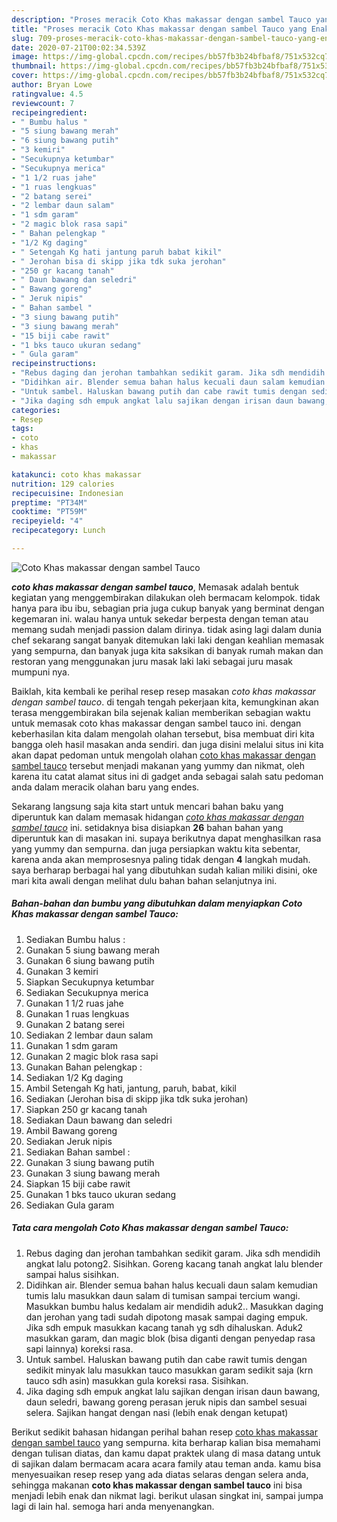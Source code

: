 ```yaml
---
description: "Proses meracik Coto Khas makassar dengan sambel Tauco yang Enak"
title: "Proses meracik Coto Khas makassar dengan sambel Tauco yang Enak"
slug: 709-proses-meracik-coto-khas-makassar-dengan-sambel-tauco-yang-enak
date: 2020-07-21T00:02:34.539Z
image: https://img-global.cpcdn.com/recipes/bb57fb3b24bfbaf8/751x532cq70/coto-khas-makassar-dengan-sambel-tauco-foto-resep-utama.jpg
thumbnail: https://img-global.cpcdn.com/recipes/bb57fb3b24bfbaf8/751x532cq70/coto-khas-makassar-dengan-sambel-tauco-foto-resep-utama.jpg
cover: https://img-global.cpcdn.com/recipes/bb57fb3b24bfbaf8/751x532cq70/coto-khas-makassar-dengan-sambel-tauco-foto-resep-utama.jpg
author: Bryan Lowe
ratingvalue: 4.5
reviewcount: 7
recipeingredient:
- " Bumbu halus "
- "5 siung bawang merah"
- "6 siung bawang putih"
- "3 kemiri"
- "Secukupnya ketumbar"
- "Secukupnya merica"
- "1 1/2 ruas jahe"
- "1 ruas lengkuas"
- "2 batang serei"
- "2 lembar daun salam"
- "1 sdm garam"
- "2 magic blok rasa sapi"
- " Bahan pelengkap "
- "1/2 Kg daging"
- " Setengah Kg hati jantung paruh babat kikil"
- " Jerohan bisa di skipp jika tdk suka jerohan"
- "250 gr kacang tanah"
- " Daun bawang dan seledri"
- " Bawang goreng"
- " Jeruk nipis"
- " Bahan sambel "
- "3 siung bawang putih"
- "3 siung bawang merah"
- "15 biji cabe rawit"
- "1 bks tauco ukuran sedang"
- " Gula garam"
recipeinstructions:
- "Rebus daging dan jerohan tambahkan sedikit garam. Jika sdh mendidih angkat lalu potong2. Sisihkan. Goreng kacang tanah angkat lalu blender sampai halus sisihkan."
- "Didihkan air. Blender semua bahan halus kecuali daun salam kemudian tumis lalu masukkan daun salam di tumisan sampai tercium wangi. Masukkan bumbu halus kedalam air mendidih aduk2.. Masukkan daging dan jerohan yang tadi sudah dipotong masak sampai daging empuk. Jika sdh empuk masukkan kacang tanah yg sdh dihaluskan. Aduk2 masukkan garam, dan magic blok (bisa diganti dengan penyedap rasa sapi lainnya) koreksi rasa."
- "Untuk sambel. Haluskan bawang putih dan cabe rawit tumis dengan sedikit minyak lalu masukkan tauco masukkan garam sedikit saja (krn tauco sdh asin) masukkan gula koreksi rasa. Sisihkan."
- "Jika daging sdh empuk angkat lalu sajikan dengan irisan daun bawang, daun seledri, bawang goreng perasan jeruk nipis dan sambel sesuai selera. Sajikan hangat dengan nasi (lebih enak dengan ketupat)"
categories:
- Resep
tags:
- coto
- khas
- makassar

katakunci: coto khas makassar 
nutrition: 129 calories
recipecuisine: Indonesian
preptime: "PT34M"
cooktime: "PT59M"
recipeyield: "4"
recipecategory: Lunch

---
```



![Coto Khas makassar dengan sambel Tauco](https://img-global.cpcdn.com/recipes/bb57fb3b24bfbaf8/751x532cq70/coto-khas-makassar-dengan-sambel-tauco-foto-resep-utama.jpg)

<b><i>coto khas makassar dengan sambel tauco</i></b>, Memasak adalah bentuk kegiatan yang menggembirakan dilakukan oleh bermacam kelompok. tidak hanya para ibu ibu, sebagian pria juga cukup banyak yang berminat dengan kegemaran ini. walau hanya untuk sekedar berpesta dengan teman atau memang sudah menjadi passion dalam dirinya. tidak asing lagi dalam dunia chef sekarang sangat banyak ditemukan laki laki dengan keahlian memasak yang sempurna, dan banyak juga kita saksikan di banyak rumah makan dan restoran yang menggunakan juru masak laki laki sebagai juru masak mumpuni nya.



Baiklah, kita kembali ke perihal resep resep masakan <i>coto khas makassar dengan sambel tauco</i>. di tengah tengah pekerjaan kita, kemungkinan akan terasa menggembirakan bila sejenak kalian memberikan sebagian waktu untuk memasak coto khas makassar dengan sambel tauco ini. dengan keberhasilan kita dalam mengolah olahan tersebut, bisa membuat diri kita bangga oleh hasil masakan anda sendiri. dan juga disini melalui situs ini kita akan dapat pedoman untuk mengolah olahan <u>coto khas makassar dengan sambel tauco</u> tersebut menjadi makanan yang yummy dan nikmat, oleh karena itu catat alamat situs ini di gadget anda sebagai salah satu pedoman anda dalam meracik olahan baru yang endes.


Sekarang langsung saja kita start untuk mencari bahan baku yang diperuntuk kan dalam memasak hidangan <u><i>coto khas makassar dengan sambel tauco</i></u> ini. setidaknya bisa disiapkan <b>26</b> bahan bahan yang diperuntuk kan di masakan ini. supaya berikutnya dapat menghasilkan rasa yang yummy dan sempurna. dan juga persiapkan waktu kita sebentar, karena anda akan memprosesnya paling tidak dengan <b>4</b> langkah mudah. saya berharap berbagai hal yang dibutuhkan sudah kalian miliki disini, oke mari kita awali dengan melihat dulu bahan bahan selanjutnya ini.

<!--inarticleads1-->

##### Bahan-bahan dan bumbu yang dibutuhkan dalam menyiapkan Coto Khas makassar dengan sambel Tauco:

1. Sediakan  Bumbu halus :
1. Gunakan 5 siung bawang merah
1. Gunakan 6 siung bawang putih
1. Gunakan 3 kemiri
1. Siapkan Secukupnya ketumbar
1. Sediakan Secukupnya merica
1. Gunakan 1 1/2 ruas jahe
1. Gunakan 1 ruas lengkuas
1. Gunakan 2 batang serei
1. Sediakan 2 lembar daun salam
1. Gunakan 1 sdm garam
1. Gunakan 2 magic blok rasa sapi
1. Gunakan  Bahan pelengkap :
1. Sediakan 1/2 Kg daging
1. Ambil  Setengah Kg hati, jantung, paruh, babat, kikil
1. Sediakan  (Jerohan bisa di skipp jika tdk suka jerohan)
1. Siapkan 250 gr kacang tanah
1. Sediakan  Daun bawang dan seledri
1. Ambil  Bawang goreng
1. Sediakan  Jeruk nipis
1. Sediakan  Bahan sambel :
1. Gunakan 3 siung bawang putih
1. Gunakan 3 siung bawang merah
1. Siapkan 15 biji cabe rawit
1. Gunakan 1 bks tauco ukuran sedang
1. Sediakan  Gula garam




<!--inarticleads2-->

##### Tata cara mengolah Coto Khas makassar dengan sambel Tauco:

1. Rebus daging dan jerohan tambahkan sedikit garam. Jika sdh mendidih angkat lalu potong2. Sisihkan. Goreng kacang tanah angkat lalu blender sampai halus sisihkan.
1. Didihkan air. Blender semua bahan halus kecuali daun salam kemudian tumis lalu masukkan daun salam di tumisan sampai tercium wangi. Masukkan bumbu halus kedalam air mendidih aduk2.. Masukkan daging dan jerohan yang tadi sudah dipotong masak sampai daging empuk. Jika sdh empuk masukkan kacang tanah yg sdh dihaluskan. Aduk2 masukkan garam, dan magic blok (bisa diganti dengan penyedap rasa sapi lainnya) koreksi rasa.
1. Untuk sambel. Haluskan bawang putih dan cabe rawit tumis dengan sedikit minyak lalu masukkan tauco masukkan garam sedikit saja (krn tauco sdh asin) masukkan gula koreksi rasa. Sisihkan.
1. Jika daging sdh empuk angkat lalu sajikan dengan irisan daun bawang, daun seledri, bawang goreng perasan jeruk nipis dan sambel sesuai selera. Sajikan hangat dengan nasi (lebih enak dengan ketupat)




Berikut sedikit bahasan hidangan perihal bahan resep <u>coto khas makassar dengan sambel tauco</u> yang sempurna. kita berharap kalian bisa memahami dengan tulisan diatas, dan kamu dapat praktek ulang di masa datang untuk di sajikan dalam bermacam acara acara family atau teman anda. kamu bisa menyesuaikan resep resep yang ada diatas selaras dengan selera anda, sehingga makanan <b>coto khas makassar dengan sambel tauco</b> ini bisa menjadi lebih enak dan nikmat lagi. berikut ulasan singkat ini, sampai jumpa lagi di lain hal. semoga hari anda menyenangkan.
